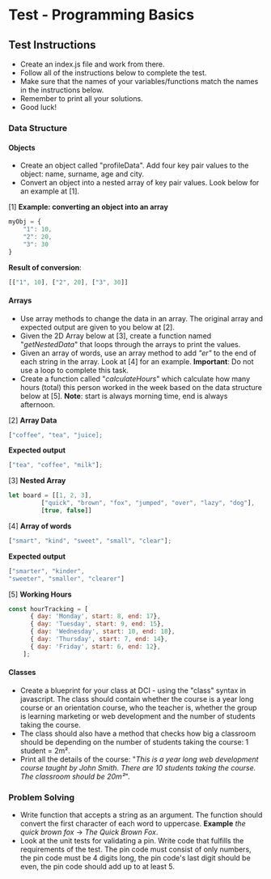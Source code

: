 # Test - Programming Basics
## Test Instructions
* Create an index.js file and work from there.
* Follow all of the instructions below to complete the test.
* Make sure that the names of your variables/functions match the names in the instructions below.
* Remember to print all your solutions.
* Good luck!

### Data Structure

#### Objects 
* Create an object called "profileData". Add four key pair values to the object: name, surname, age and city.
* Convert an object into a nested array of key pair values. Look below for an example at [1].

[1] **Example: converting an object into an array**
```javascript
myObj = {
    "1": 10, 
    "2": 20, 
    "3": 30
}
```
**Result of conversion**: 
```javascript
[["1", 10], ["2", 20], ["3", 30]]
```

#### Arrays 
* Use array methods to change the data in an array. The original array and expected output are given to you below at [2].
* Given the 2D Array below at [3], create a function named "_getNestedData_" that loops through the arrays to print the values. 
* Given an array of words, use an array method to add _"er"_ to the end of each string in the array. Look at [4] for an example. **Important**: Do not use a loop to complete this task.
* Create a function called "_calculateHours_" which calculate how many hours (total) this person worked in the week based on the data structure below at [5]. **Note**: start is always morning time, end is always afternoon.

[2]
**Array Data**
```javascript
["coffee", "tea", "juice];
```
**Expected output**
```javascript
["tea", "coffee", "milk"];
```

[3] 
**Nested Array**
```javascript
let board = [[1, 2, 3], 
	     ["quick", "brown", "fox", "jumped", "over", "lazy", "dog"], 
	     [true, false]]
```

[4]
**Array of words**
```javascript
["smart", "kind", "sweet", "small", "clear"];
```
**Expected output**
```javascript
["smarter", "kinder", 
"sweeter", "smaller", "clearer"]
```

[5]
**Working Hours**
```javascript
const hourTracking = [
      { day: 'Monday', start: 8, end: 17},
      { day: 'Tuesday', start: 9, end: 15},
      { day: 'Wednesday', start: 10, end: 18},
      { day: 'Thursday', start: 7, end: 14},
      { day: 'Friday', start: 6, end: 12},
    ];
```

#### Classes 
* Create a blueprint for your class at DCI - using the "class" syntax in javascript. The class should contain whether the course is a year long course or an orientation course, who the teacher is, whether the group is learning marketing or web development and the number of students taking the course.
* The class should also have a method that checks how big a classroom should be depending on the number of students taking the course: 1 student =  2m².
* Print all the details of the course: "_This is a year long web development course taught by John Smith. There are 10 students taking the course. The classroom should be 20m²_".

### Problem Solving 
* Write function that accepts a string as an argument. The function should convert the first character of each word to uppercase. **Example** _the quick brown fox_ -> _The Quick Brown Fox_.
* Look at the unit tests for validating a pin. Write code that fulfills the requirements of the test. The pin code must consist of only numbers, the pin code must be 4 digits long, the pin code's last digit should be even, the pin code should add up to at least 5.

